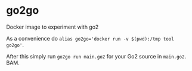 # go2go
Docker image to experiment with go2

As a convenience do `alias go2go='docker run -v $(pwd):/tmp tool go2go'`.

After this simply run `go2go run main.go2` for your Go2 source in `main.go2`. BAM.


